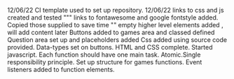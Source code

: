 12/06/22 CI template used to set up repository. 
12/06/22 links to css and js created and tested
""" links to fontawesome and google fontstyle added. Copied those supplied to save time
"" empty higher level elements added , will add content later
Buttons added to games area and classed defined
Question area set up and placeholders added
Css added using source code provided. Data-types set on buttons.
HTML and CSS complete. Started javascript. Each function should have one main task. Atomic.Single responsibility principle. 
Set up structure for games functions. 
Event listeners added to function elements. 
